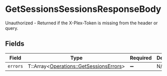 # GetSessionsSessionsResponseBody

Unauthorized - Returned if the X-Plex-Token is missing from the header or query.


## Fields

| Field                                                                                   | Type                                                                                    | Required                                                                                | Description                                                                             |
| --------------------------------------------------------------------------------------- | --------------------------------------------------------------------------------------- | --------------------------------------------------------------------------------------- | --------------------------------------------------------------------------------------- |
| `errors`                                                                                | T::Array<[Operations::GetSessionsErrors](../../models/operations/getsessionserrors.md)> | :heavy_minus_sign:                                                                      | N/A                                                                                     |